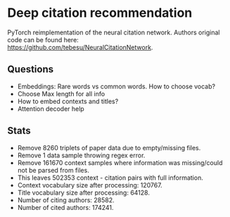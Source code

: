 # Deep citation recommendation
PyTorch reimplementation of the neural citation network.
Authors original code can be found here:  
https://github.com/tebesu/NeuralCitationNetwork.
 
## Questions
* Embeddings: Rare words vs common words. How to choose vocab?
* Choose Max length for all info  
* How to embed contexts and titles?  
* Attention decoder help  


## Stats  
* Remove 8260 triplets of paper data due to empty/missing files. 
* Remove 1 data sample throwing regex error.   
* Remove 161670 context samples where information was missing/could not be parsed from files.  
* This leaves 502353 context - citation pairs with full information.  
* Context vocabulary size after processing: 120767.  
* Title vocabulary size after processing: 64128.  
* Number of citing authors: 28582.  
* Number of cited authors: 174241.  